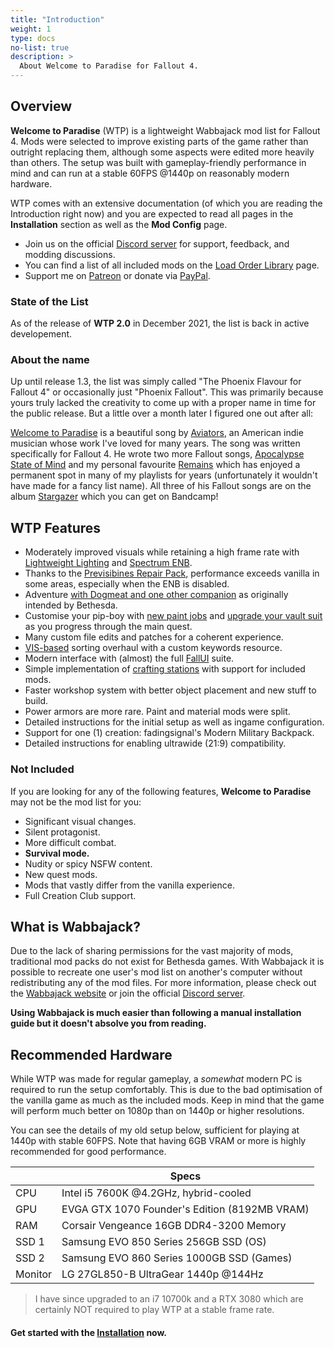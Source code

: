 ```yaml
---
title: "Introduction"
weight: 1
type: docs
no-list: true
description: >
  About Welcome to Paradise for Fallout 4.
---
```


## Overview

**Welcome to Paradise** (WTP) is a lightweight Wabbajack mod list for Fallout 4. Mods were selected to improve existing parts of the game rather than outright replacing them, although some aspects were edited more heavily than others. The setup was built with gameplay-friendly performance in mind and can run at a stable 60FPS @1440p on reasonably modern hardware.

WTP comes with an extensive documentation (of which you are reading the Introduction right now) and you are expected to read all pages in the **Installation** section as well as the **Mod Config** page.

- Join us on the official [Discord server](https://discord.gg/xCPxJFbCTS) for support, feedback, and modding discussions.
- You can find a list of all included mods on the [Load Order Library](https://loadorderlibrary.com/lists/welcome-to-paradise) page.
- Support me on [Patreon](https://www.patreon.com/thephoenixflavour) or donate via [PayPal](https://www.paypal.com/paypalme/ThePhoenixFlavour?locale.x=de_DE).

### State of the List

As of the release of **WTP 2.0** in December 2021, the list is back in active developement.

### About the name

Up until release 1.3, the list was simply called "The Phoenix Flavour for Fallout 4" or occasionally just "Phoenix Fallout". This was primarily because yours truly lacked the creativity to come up with a proper name in time for the public release. But a little over a month later I figured one out after all:

[Welcome to Paradise](https://youtu.be/Olli9bETzXk) is a beautiful song by [Aviators](https://www.youtube.com/channel/UCioNNjH3S7X8byCjPDEqZkA), an American indie musician whose work I've loved for many years. The song was written specifically for Fallout 4. He wrote two more Fallout songs, [Apocalypse State of Mind](https://youtu.be/fX5SBZoBiMM) and my personal favourite [Remains](https://youtu.be/aZ1pCyFK_kY) which has enjoyed a permanent spot in many of my playlists for years (unfortunately it wouldn't have made for a fancy list name). All three of his Fallout songs are on the album [Stargazer](https://soundoftheaviators.bandcamp.com/album/stargazers) which you can get on Bandcamp!

## WTP Features

- Moderately improved visuals while retaining a high frame rate with [Lightweight Lighting](https://www.nexusmods.com/fallout4/mods/57680) and [Spectrum ENB](https://www.nexusmods.com/fallout4/mods/58028).
- Thanks to the [Previsibines Repair Pack](https://www.nexusmods.com/fallout4/mods/46403), performance exceeds vanilla in some areas, especially when the ENB is disabled.
- Adventure [with Dogmeat and one other companion](https://www.nexusmods.com/fallout4/mods/13459) as originally intended by Bethesda.
- Customise your pip-boy with [new paint jobs](https://www.nexusmods.com/fallout4/mods/47858) and [upgrade your vault suit](https://www.nexusmods.com/fallout4/mods/57891) as you progress through the main quest.
- Many custom file edits and patches for a coherent experience.
- [VIS-based](https://www.nexusmods.com/fallout4/mods/3877) sorting overhaul with a custom keywords resource.
- Modern interface with (almost) the full [FallUI](https://www.nexusmods.com/fallout4/mods/48758) suite.
- Simple implementation of [crafting stations](https://www.nexusmods.com/fallout4/mods/44691) with support for included mods.
- Faster workshop system with better object placement and new stuff to build.
- Power armors are more rare. Paint and material mods were split.
- Detailed instructions for the initial setup as well as ingame configuration.
- Support for one (1) creation: fadingsignal's Modern Military Backpack.
- Detailed instructions for enabling ultrawide (21:9) compatibility.

### Not Included

If you are looking for any of the following features, **Welcome to Paradise** may not be the mod list for you:

- Significant visual changes.
- Silent protagonist.
- More difficult combat.
- **Survival mode.**
- Nudity or spicy NSFW content.
- New quest mods.
- Mods that vastly differ from the vanilla experience.
- Full Creation Club support.

## What is Wabbajack?

Due to the lack of sharing permissions for the vast majority of mods, traditional mod packs do not exist for Bethesda games. With Wabbajack it is possible to recreate one user's mod list on another's computer without redistributing any of the mod files. For more information, please check out the [Wabbajack website](https://www.wabbajack.org/) or join the official [Discord server](https://discord.com/invite/wabbajack).

**Using Wabbajack is much easier than following a manual installation guide but it doesn't absolve you from reading.**

## Recommended Hardware

While WTP was made for regular gameplay, a *somewhat* modern PC is required to run the setup comfortably. This is due to the bad optimisation of the vanilla game as much as the included mods. Keep in mind that the game will perform much better on 1080p than on 1440p or higher resolutions.

You can see the details of my old setup below, sufficient for playing at 1440p with stable 60FPS. Note that having 6GB VRAM or more is highly recommended for good performance.

|           | Specs                                         |
| --------- | --------------------------------------------- |
| CPU       | Intel i5 7600K @4.2GHz, hybrid-cooled         |
| GPU       | EVGA GTX 1070 Founder's Edition (8192MB VRAM) |
| RAM       | Corsair Vengeance 16GB DDR4-3200 Memory       |
| SSD 1     | Samsung EVO 850 Series 256GB SSD (OS)         |
| SSD 2     | Samsung EVO 860 Series 1000GB SSD (Games)     |
| Monitor   | LG 27GL850-B UltraGear 1440p @144Hz           |

> I have since upgraded to an i7 10700k and a RTX 3080 which are certainly NOT required to play WTP at a stable frame rate.

#### Get started with the [Installation](/fallout-4/wtp/installation/) now.
